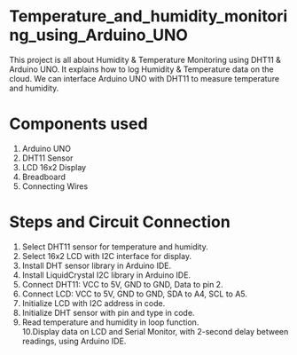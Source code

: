# Temperature_and_humidity_monitoring_using_Arduino_UNO
This project is all about Humidity &amp; Temperature Monitoring using DHT11 &amp; Arduino  UNO. It explains how to log Humidity &amp; Temperature data on the cloud. We can  interface Arduino UNO with DHT11 to measure temperature and humidity.

# Components used
1. Arduino UNO
2. DHT11 Sensor
3. LCD 16x2 Display
4. Breadboard 
5. Connecting Wires

# Steps and Circuit Connection
1. Select DHT11 sensor for temperature and humidity.  
2. Select 16x2 LCD with I2C interface for display.  
3. Install DHT sensor library in Arduino IDE.  
4. Install LiquidCrystal I2C library in Arduino IDE.  
5. Connect DHT11: VCC to 5V, GND to GND, Data to pin 2.  
6. Connect LCD: VCC to 5V, GND to GND, SDA to A4, SCL to A5.  
7. Initialize LCD with I2C address in code.  
8. Initialize DHT sensor with pin and type in code.  
9. Read temperature and humidity in loop function.  
10.Display data on LCD and Serial Monitor, with 2-second delay between readings, using 
Arduino IDE.
